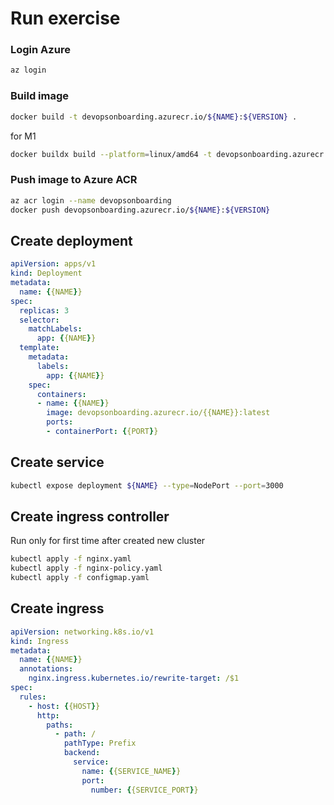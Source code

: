 # Run exercise

### Login Azure

```bash
az login  
```

### Build image

```bash
docker build -t devopsonboarding.azurecr.io/${NAME}:${VERSION} . 
```
for M1
```bash
docker buildx build --platform=linux/amd64 -t devopsonboarding.azurecr.io/${NAME}:${VERSION} . 
```

### Push image to Azure ACR
```bash
az acr login --name devopsonboarding
docker push devopsonboarding.azurecr.io/${NAME}:${VERSION}
```


## Create deployment
```yaml
apiVersion: apps/v1
kind: Deployment
metadata:
  name: {{NAME}}
spec:
  replicas: 3
  selector:
    matchLabels:
      app: {{NAME}}
  template:
    metadata:
      labels:
        app: {{NAME}}
    spec:
      containers:
      - name: {{NAME}}
        image: devopsonboarding.azurecr.io/{{NAME}}:latest
        ports:
        - containerPort: {{PORT}}
```

## Create service
```bash
kubectl expose deployment ${NAME} --type=NodePort --port=3000
```

## Create ingress controller
Run only for first time after created new cluster
```bash
kubectl apply -f nginx.yaml
kubectl apply -f nginx-policy.yaml
kubectl apply -f configmap.yaml
```

## Create ingress
```yaml
apiVersion: networking.k8s.io/v1
kind: Ingress
metadata:
  name: {{NAME}}
  annotations:
    nginx.ingress.kubernetes.io/rewrite-target: /$1
spec:
  rules:
    - host: {{HOST}}
      http:
        paths:
          - path: /
            pathType: Prefix
            backend:
              service:
                name: {{SERVICE_NAME}}
                port:
                  number: {{SERVICE_PORT}}
```